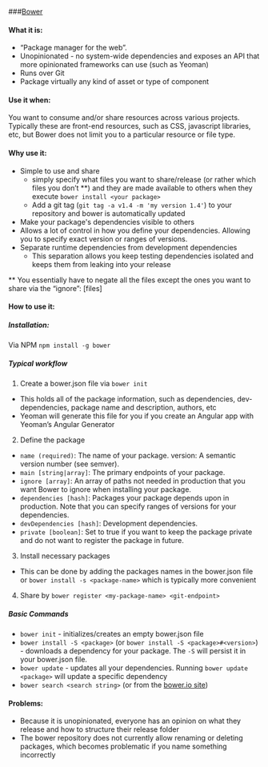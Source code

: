 ###[Bower][1]

#### What it is:

 - “Package manager for the web”.
 - Unopinionated - no system-wide dependencies and exposes an API that more opinionated frameworks can
   use (such as Yeoman) 
 - Runs over Git 
 - Package virtually any kind of asset or type of component

#### Use it when:
You want to consume and/or share resources across various projects.  Typically these are front-end resources, such as CSS, javascript libraries, etc, but Bower does not limit you to a particular resource or file type.

#### Why use it:
 - Simple to use and share 
     - simply specify what files you want to share/release (or rather which files you don’t **) and they are made available to others when they execute `bower install <your package>` 
     - Add a git tag (`git tag -a v1.4 -m 'my version 1.4'`) to your repository and bower is automatically updated 
 - Make your package's dependencies visible to others
 - Allows a lot of control in how you define your dependencies.  Allowing you to specify exact version or ranges of versions.
 - Separate runtime dependencies from development dependencies 
    - This separation allows you keep testing dependencies isolated and keeps them from leaking into your release

** You essentially have to negate all the files except the ones you want to share via the “ignore”: [files]

#### How to use it:
##### Installation:
Via NPM `npm install -g bower`

##### Typical workflow

 1. Create a bower.json file via `bower init`
 - This holds all of the package information, such as dependencies, dev-dependencies, package name and description, authors, etc
 - Yeoman will generate this file for you if you create an Angular app with Yeoman’s Angular Generator
 2. Define the package
 - `name (required)`: The name of your package. version: A semantic
   version number (see semver). 
 - `main [string|array]`: The primary endpoints of your package. 
 - `ignore [array]`: An array of paths not needed in production that you want Bower to ignore when installing
   your package. 
 - `dependencies [hash]`: Packages your package depends upon in production. Note that you can specify ranges of versions for your dependencies. 
 - `devDependencies [hash]`: Development dependencies.
 - `private [boolean]`: Set to true if you want to keep the package private and do not want to register the package in future.
 3. Install necessary packages
 - This can be done by adding the packages names in the bower.json file or `bower install -s <package-name>` which is typically more convenient
 4. Share by `bower register <my-package-name> <git-endpoint>`

##### Basic Commands

 - `bower init` - initializes/creates an empty bower.json file
 - `bower install -S <package>` (or `bower install -S <package>#<version>`) - downloads a dependency for your package.  The `-S` will persist it in your bower.json file.
 - `bower update` - updates all your dependencies.  Running `bower update <package>` will update a specific dependency
 - `bower search <search string>` (or from the [bower.io site][2])

#### Problems:
 - Because it is unopinionated, everyone has an opinion on what they release and how to structure their release folder
 - The bower repository does not currently allow renaming or deleting packages, which becomes problematic if you name something incorrectly

  [1]: http://bower.io/
  [2]: http://bower.io/search
